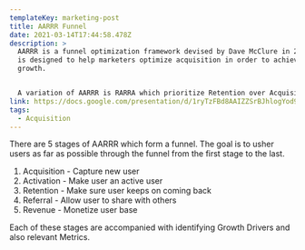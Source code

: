 ```yaml
---
templateKey: marketing-post
title: AARRR Funnel
date: 2021-03-14T17:44:58.478Z
description: >
  AARRR is a funnel optimization framework devised by Dave McClure in 2007. It
  is designed to help marketers optimize acquisition in order to achieve better
  growth.


  A variation of AARRR is RARRA which prioritize Retention over Acquisition. Critics argue that RARRA is more relevant today since AARRR focus on Acquisition was more relevant in 2007 due to the emergence of new distribution channel that has yet to saturate such as social media.
link: https://docs.google.com/presentation/d/1ryTzFBd8AAIZZSrBJhlogYod9ula0GA6KLYejnOUNBg/edit#slide=id.gb70c0c9545_0_165
tags:
  - Acquisition
---
```

There are 5 stages of AARRR which form a funnel. The goal is to usher users as far as possible through the funnel from the first stage to the last.

1. Acquisition - Capture new user
2. Activation - Make user an active user
3. Retention - Make sure user keeps on coming back
4. Referral - Allow user to share with others
5. Revenue - Monetize user base

Each of these stages are accompanied with identifying Growth Drivers and also relevant Metrics.